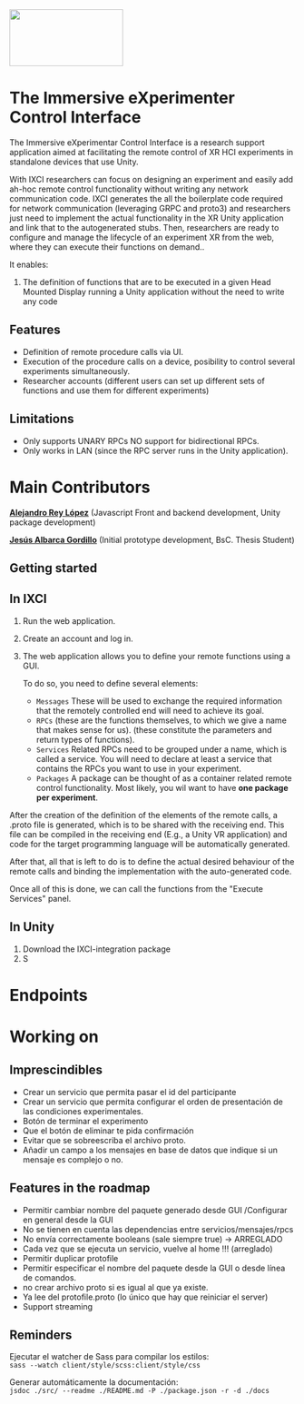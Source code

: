 <img height="100" src="C:\Users\cored\Desktop\Github\ixci-grpc\client\static\images\IXCI-icon.png" width="200"/>

# The Immersive eXperimenter Control Interface

The Immersive eXperimentar Control Interface is a research support application aimed at facilitating the remote control
of XR HCI experiments in standalone devices that
use Unity.

With IXCI researchers can focus on designing an experiment and easily add ah-hoc remote control functionality without
writing any network communication code.
IXCI generates the all the boilerplate code required for network communication (leveraging GRPC and proto3) and
researchers just need to implement the actual functionality in the XR Unity application and link that to the
autogenerated stubs.
Then, researchers are ready to configure and manage the lifecycle of an experiment XR from the web, where they can
execute their functions on demand..

It enables:

1. The definition of functions that are to be executed in a given Head Mounted Display running a Unity
   application without the need to write any code

## Features

- Definition of remote procedure calls via UI.
- Execution of the procedure calls on a device, posibility to control several experiments simultaneously.
- Researcher accounts (different users can set up different sets of functions and use them for different experiments)

## Limitations

- Only supports UNARY RPCs NO support for bidirectional RPCs.
- Only works in LAN (since the RPC server runs in the Unity application).

# Main Contributors

[**Alejandro Rey López**](http://alreylz.me) (Javascript Front and backend development, Unity package development)

[**Jesús Albarca Gordillo**](https://jesusalbarca.es/) (Initial prototype development, BsC. Thesis Student)

## Getting started

## In IXCI

1. Run the web application.
2. Create an account and log in.
3. The web application allows you to define your remote functions using a GUI.

   To do so, you need to define several elements:

    - `Messages` These will be used to exchange the required information that the remotely controlled end will need to
      achieve its goal.
    - `RPCs` (these are the functions themselves, to which we give a name that makes sense for us).
      (these constitute the parameters and return types of functions).
    - `Services` Related RPCs need to be grouped under a name, which is called a service. You will need to declare at
      least a service that contains the RPCs you want to use in your experiment.
    - `Packages` A package can be thought of as a container related remote control functionality.
      Most likely, you wil want to have **one package per experiment**.

After the creation of the definition of the elements of the remote calls, a .proto file is generated, which is to be
shared with the receiving end. This file can be compiled in the receiving end (E.g., a Unity VR application) and code
for the target programming language will be automatically generated.

After that, all that is left to do is to define the actual desired behaviour of the remote calls and binding the
implementation with the auto-generated code.

Once all of this is done, we can call the functions from the "Execute Services" panel.

## In Unity

1. Download the IXCI-integration package
2. S

# Endpoints

# Working on

## Imprescindibles

- Crear un servicio que permita pasar el id del participante
- Crear un servicio que permita configurar el orden de presentación de las condiciones experimentales.
- Botón de terminar el experimento
- Que el botón de eliminar te pida confirmación
- Evitar que se sobreescriba el archivo proto.
- Añadir un campo a los mensajes en base de datos que indique si un mensaje es complejo o no.

## Features in the roadmap

- Permitir cambiar nombre del paquete generado desde GUI /Configurar en general desde la GUI
- No se tienen en cuenta las dependencias entre servicios/mensajes/rpcs
- No envía correctamente booleans (sale siempre true) -> ARREGLADO
- Cada vez que se ejecuta un servicio, vuelve al home !!!  (arreglado)
- Permitir duplicar protofile
- Permitir especificar el nombre del paquete desde la GUI o desde línea de comandos.
- no crear archivo proto si es igual al que ya existe.
- Ya lee del protofile.proto (lo único que hay que reiniciar el server)
- Support streaming

## Reminders

Ejecutar el watcher de Sass para compilar los estilos:<br/>
`sass --watch client/style/scss:client/style/css`

Generar automáticamente la documentación: <br/>
`jsdoc ./src/ --readme ./README.md -P ./package.json -r -d ./docs`
